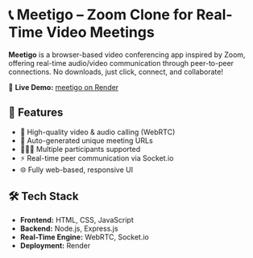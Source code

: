 # 📞 Meetigo – Zoom Clone for Real-Time Video Meetings

**Meetigo** is a browser-based video conferencing app inspired by Zoom, offering real-time audio/video communication through peer-to-peer connections. No downloads, just click, connect, and collaborate!

🔗 **Live Demo:** [meetigo on Render](https://meetigo45.onrender.com) 

## 🚀 Features

- 🎥 High-quality video & audio calling (WebRTC)
- 🔗 Auto-generated unique meeting URLs
- 🧑‍🤝‍🧑 Multiple participants supported
- ⚡ Real-time peer communication via Socket.io
- 🌐 Fully web-based, responsive UI

## 🛠 Tech Stack

- **Frontend:** HTML, CSS, JavaScript
- **Backend:** Node.js, Express.js
- **Real-Time Engine:** WebRTC, Socket.io
- **Deployment:** Render

